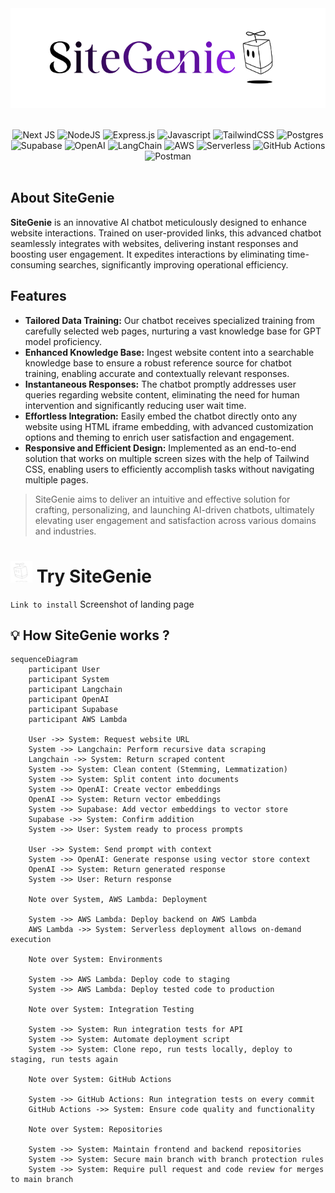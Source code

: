 <div align="center">
<a href="">
    <img alt="comet" src="assets/sitegenie-7.png" height=160 width=550>
</a>
</div>
</br>
<div>
<div align="center">

![Next JS](https://img.shields.io/badge/Next-black?style=plastic&logo=next.js&logoColor=white)
![NodeJS](https://img.shields.io/badge/node.js-6DA55F?style=plastic&logo=node.js&logoColor=white)
![Express.js](https://img.shields.io/badge/express.js-%23404d59.svg?style=plastic&logo=express&logoColor=%2361DAFB)
![Javascript](https://img.shields.io/badge/JavaScript-323330?style=plastic&logo=javascript&logoColor=F7DF1E)
![TailwindCSS](https://img.shields.io/badge/Tailwind_CSS-38B2AC?style=plastic&logo=tailwind-css&logoColor=white)
![Postgres](https://img.shields.io/badge/postgres-%23316192.svg?style=plastic&logo=postgresql&logoColor=white)
![Supabase](https://img.shields.io/badge/Supabase-3ECF8E?style=plastic&logo=supabase&logoColor=white)
![OpenAI](https://img.shields.io/badge/OpenAI-412991.svg?style=plastic&logo=OpenAI&logoColor=white)
![LangChain](https://img.shields.io/badge/Langchain-green)
![AWS](https://img.shields.io/badge/AWS-%23FF9900.svg?style=plastic&logo=amazon-aws&logoColor=white)
![Serverless](https://img.shields.io/badge/Serverless-red)
![GitHub Actions](https://img.shields.io/badge/github%20actions-%232671E5.svg?style=plastic&logo=githubactions&logoColor=white)
![Postman](https://img.shields.io/badge/Postman-FF6C37?style=plastic&logo=postman&logoColor=white)
<br/>
<br/>

</div>

</div align="left" >

## About SiteGenie

**SiteGenie** is an innovative AI chatbot meticulously designed to enhance website interactions. Trained on user-provided links, this advanced chatbot seamlessly integrates with websites, delivering instant responses and boosting user engagement. It expedites interactions by eliminating time-consuming searches, significantly improving operational efficiency.
</br>

## Features

- **Tailored Data Training:** Our chatbot receives specialized training from carefully selected web pages, nurturing a vast knowledge base for GPT model proficiency.
- **Enhanced Knowledge Base:** Ingest website content into a searchable knowledge base to ensure a robust reference source for chatbot training, enabling accurate and contextually relevant responses.
- **Instantaneous Responses:** The chatbot promptly addresses user queries regarding website content, eliminating the need for human intervention and significantly reducing user wait time.
- **Effortless Integration:** Easily embed the chatbot directly onto any website using HTML iframe embedding, with advanced customization options and theming to enrich user satisfaction and engagement.
- **Responsive and Efficient Design:** Implemented as an end-to-end solution that works on multiple screen sizes with the help of Tailwind CSS, enabling users to efficiently accomplish tasks without navigating multiple pages.
  </br>

> SiteGenie aims to deliver an intuitive and effective solution for crafting, personalizing, and launching AI-driven chatbots, ultimately elevating user engagement and satisfaction across various domains and industries.

<h1><img src="assets/sitegenie-small.png" alt="Comet Logo" width="35" height="35"> Try SiteGenie</h1>

`Link to install`
Screenshot of landing page

## 💡 How SiteGenie works ?

```mermaid
sequenceDiagram
    participant User
    participant System
    participant Langchain
    participant OpenAI
    participant Supabase
    participant AWS Lambda

    User ->> System: Request website URL
    System ->> Langchain: Perform recursive data scraping
    Langchain ->> System: Return scraped content
    System ->> System: Clean content (Stemming, Lemmatization)
    System ->> System: Split content into documents
    System ->> OpenAI: Create vector embeddings
    OpenAI ->> System: Return vector embeddings
    System ->> Supabase: Add vector embeddings to vector store
    Supabase ->> System: Confirm addition
    System ->> User: System ready to process prompts

    User ->> System: Send prompt with context
    System ->> OpenAI: Generate response using vector store context
    OpenAI ->> System: Return generated response
    System ->> User: Return response

    Note over System, AWS Lambda: Deployment

    System ->> AWS Lambda: Deploy backend on AWS Lambda
    AWS Lambda ->> System: Serverless deployment allows on-demand execution

    Note over System: Environments

    System ->> AWS Lambda: Deploy code to staging
    System ->> AWS Lambda: Deploy tested code to production

    Note over System: Integration Testing

    System ->> System: Run integration tests for API
    System ->> System: Automate deployment script
    System ->> System: Clone repo, run tests locally, deploy to staging, run tests again

    Note over System: GitHub Actions

    System ->> GitHub Actions: Run integration tests on every commit
    GitHub Actions ->> System: Ensure code quality and functionality

    Note over System: Repositories

    System ->> System: Maintain frontend and backend repositories
    System ->> System: Secure main branch with branch protection rules
    System ->> System: Require pull request and code review for merges to main branch

```
